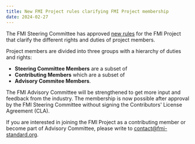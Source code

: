 ```yaml
---
title: New FMI Project rules clarifying FMI Project membership 
date: 2024-02-27
---
```


The FMI Steering Committee has approved [new rules](/about/#project-rules) for the FMI Project that clarify the different rights and duties of project members. 

Project members are divided into three groups with a hierarchy of duties and rights:  

- **Steering Committee Members** are a subset of 
- **Contributing Members** which are a subset of 
- **Advisory Commitee Members**.

The FMI Advisory Committee will be strengthened to get more input and feedback from the industry.
The membership is now possible after approval by the FMI Steering Committee without signing the Contributors' License Agreement (CLA).

If you are interested in joining the FMI Project as a contributing member or become part of Advisory Committee, please write to contact@fmi-standard.org.

